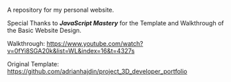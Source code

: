 A repository for my personal website.

Special Thanks to ***JavaScript Mastery*** for the Template and Walkthrough of the Basic Website Design.

Walkthrough: https://www.youtube.com/watch?v=0fYi8SGA20k&list=WL&index=16&t=4327s

Original Template: https://github.com/adrianhajdin/project_3D_developer_portfolio